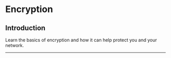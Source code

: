 # Encryption

## Introduction

Learn the basics of encryption and how it can help protect you and your network.

***